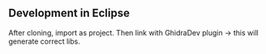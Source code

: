 ## Development in Eclipse

After cloning, import as project. Then link with GhidraDev plugin -> this will generate correct libs.